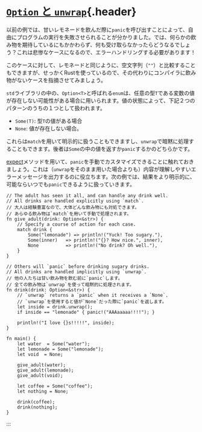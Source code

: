 # [`Option` と `unwrap`](#option-と-unwrap){.header}

以前の例では、甘いレモネードを飲んだ際に`panic`を呼び出すことによって、自由にプログラムの実行を失敗させられることが分かりました。では、何らかの飲み物を期待しているにもかかわらず、何も受け取らなかったらどうなるでしょう？これは悲惨なケースになるので、エラーハンドリングする必要があります！

このケースに対して、レモネードと同じように、空文字列（`""`）と比較することもできますが、せっかくRustを使っているので、その代わりにコンパイラに飲み物がないケースを指摘させてみましょう。

`std`ライブラリの中の、`Option<T>`と呼ばれる`enum`は、任意の型`T`である変数の値が存在しない可能性がある場合に用いられます。値の状態によって、下記２つのパターンのうちの１つとして扱われます。

-   `Some(T)`: 型`T`の値がある場合
-   `None`: 値が存在しない場合。

これらは`match`を用いて明示的に扱うこともできますし、`unwrap`で暗黙に処理することもできます。後者は`Some`の中の値を返すか`panic`するかのどちらかです。

[expect](https://doc.rust-lang.org/std/option/enum.Option.html#method.expect)メソッドを用いて、`panic`を手動でカスタマイズできることに触れておきましょう。これは（`unwrap`をそのまま用いた場合よりも）内容が理解しやすいエラーメッセージを出力するのに役立ちます。次の例では、結果をより明示的に、可能ならいつでも`panic`できるように扱っていきます。

    // The adult has seen it all, and can handle any drink well.
    // All drinks are handled explicitly using `match`.
    // 大人は経験豊富なので、大体どんな飲み物にも対処できます。
    // あらゆる飲み物は`match`を用いて手動で処理されます。
    fn give_adult(drink: Option<&str>) {
        // Specify a course of action for each case.
        match drink {
            Some("lemonade") => println!("Yuck! Too sugary."),
            Some(inner)   => println!("{}? How nice.", inner),
            None          => println!("No drink? Oh well."),
        }
    }

    // Others will `panic` before drinking sugary drinks.
    // All drinks are handled implicitly using `unwrap`.
    // 他の人たちは甘い飲み物を飲む前に`panic`します。
    // 全ての飲み物は`unwrap`を使って暗黙的に処理されます。
    fn drink(drink: Option<&str>) {
        // `unwrap` returns a `panic` when it receives a `None`.
        // `unwrap`を使用すると値が`None`だった際に`panic`を返します。
        let inside = drink.unwrap();
        if inside == "lemonade" { panic!("AAAaaaaa!!!!"); }

        println!("I love {}s!!!!!", inside);
    }

    fn main() {
        let water  = Some("water");
        let lemonade = Some("lemonade");
        let void  = None;

        give_adult(water);
        give_adult(lemonade);
        give_adult(void);

        let coffee = Some("coffee");
        let nothing = None;

        drink(coffee);
        drink(nothing);
    }
:::

